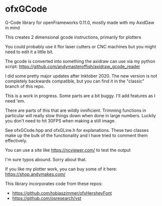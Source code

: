 # ofxGCode

G-Code library for openFrameworks 0.11.0, mostly made with my AxidDaw in mind

This creates 2 dimensional gcode instructions, primarily for plotters

You could probably use it flor laser cutters or CNC machines but you might need to edit it a little bit.

The gcode is converted into something the axidraw can use via my python script: https://github.com/andymasteroffish/axidraw_gcode_reader

I did some pretty major updates after Inktober 2020. The new version is not completely backwards compatible, but you can find it in the "classic" branch of this repo.

This is a work in progress. Some parts are a bit buggy. I'll add features as I need 'em.

There are parts of this that are wildly innificient. Trimming functions in particular will really slow things down when done in large numbers. Luckily you don't need to hit 30FPS when making a still image.

See ofxGCode.hpp and ofxGLine.h for explanations. These two classes make up the bulk of the functionality and I have tried to comment them effectively.

You can use a site like https://ncviewer.com/ to test the output

I'm sure typos abound. Sorry about that.

If you like my plotter work, you can buy some of it here: https://shop.andymakes.com/

This library incorporates code from these repos:
* https://github.com/tobiaszimmer/ofxHersheyFont
* https://github.com/osresearch/vst